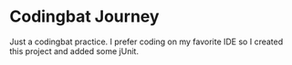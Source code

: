 # Codingbat Journey
Just a codingbat practice. I prefer coding on my favorite IDE so I created this project and added some jUnit.
